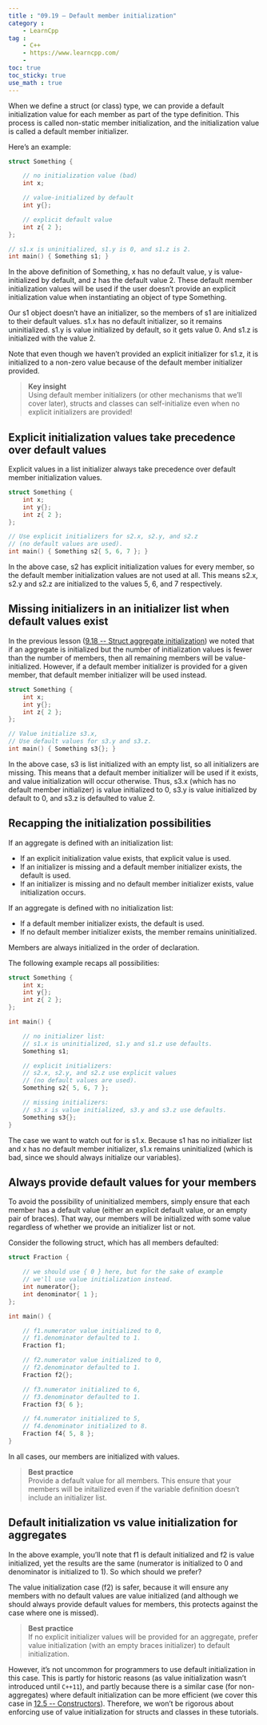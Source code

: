 ```yaml
---
title : "09.19 — Default member initialization"
category :
    - LearnCpp
tag : 
    - C++
    - https://www.learncpp.com/
    - 
toc: true  
toc_sticky: true 
use_math : true
---
```




When we define a struct (or class) type, we can provide a default initialization value for each member as part of the type definition. This process is called non-static member initialization, and the initialization value is called a default member initializer.

Here’s an example:

```c++
struct Something {

    // no initialization value (bad)
    int x;

    // value-initialized by default
    int y{};

    // explicit default value
    int z{ 2 };
};

// s1.x is uninitialized, s1.y is 0, and s1.z is 2.
int main() { Something s1; }
```

In the above definition of Something, x has no default value, y is value-initialized by default, and z has the default value 2. These default member initialization values will be used if the user doesn’t provide an explicit initialization value when instantiating an object of type Something.

Our s1 object doesn’t have an initializer, so the members of s1 are initialized to their default values. s1.x has no default initializer, so it remains uninitialized. s1.y is value initialized by default, so it gets value 0. And s1.z is initialized with the value 2.

Note that even though we haven’t provided an explicit initializer for s1.z, it is initialized to a non-zero value because of the default member initializer provided.

>**Key insight**  
Using default member initializers (or other mechanisms that we’ll cover later), structs and classes can self-initialize even when no explicit initializers are provided!


## Explicit initialization values take precedence over default values

Explicit values in a list initializer always take precedence over default member initialization values.

```c++
struct Something {
    int x;
    int y{};
    int z{ 2 };
};

// Use explicit initializers for s2.x, s2.y, and s2.z 
// (no default values are used).
int main() { Something s2{ 5, 6, 7 }; }
```

In the above case, s2 has explicit initialization values for every member, so the default member initialization values are not used at all. This means s2.x, s2.y and s2.z are initialized to the values 5, 6, and 7 respectively.


## Missing initializers in an initializer list when default values exist

In the previous lesson ([9.18 -- Struct aggregate initialization](https://www.learncpp.com/cpp-tutorial/struct-aggregate-initialization/)) we noted that if an aggregate is initialized but the number of initialization values is fewer than the number of members, then all remaining members will be value-initialized. However, if a default member initializer is provided for a given member, that default member initializer will be used instead.

```c++
struct Something {
    int x;
    int y{};
    int z{ 2 };
};

// Value initialize s3.x, 
// Use default values for s3.y and s3.z.
int main() { Something s3{}; }
```

In the above case, s3 is list initialized with an empty list, so all initializers are missing. This means that a default member initializer will be used if it exists, and value initialization will occur otherwise. Thus, s3.x (which has no default member initializer) is value initialized to 0, s3.y is value initialized by default to 0, and s3.z is defaulted to value 2.


## Recapping the initialization possibilities

If an aggregate is defined with an initialization list:

- If an explicit initialization value exists, that explicit value is used.
- If an initializer is missing and a default member initializer exists, the default is used.
- If an initializer is missing and no default member initializer exists, value initialization occurs.

If an aggregate is defined with no initialization list:

- If a default member initializer exists, the default is used.
- If no default member initializer exists, the member remains uninitialized.

Members are always initialized in the order of declaration.

The following example recaps all possibilities:

```c++
struct Something {
    int x;
    int y{};
    int z{ 2 };
};

int main() {

    // no initializer list:
    // s1.x is uninitialized, s1.y and s1.z use defaults.
    Something s1;

    // explicit initializers:
    // s2.x, s2.y, and s2.z use explicit values
    // (no default values are used).
    Something s2{ 5, 6, 7 };

    // missing initializers:
    // s3.x is value initialized, s3.y and s3.z use defaults.
    Something s3{};
}
```

The case we want to watch out for is s1.x. Because s1 has no initializer list and x has no default member initializer, s1.x remains uninitialized (which is bad, since we should always initialize our variables).


## Always provide default values for your members

To avoid the possibility of uninitialized members, simply ensure that each member has a default value (either an explicit default value, or an empty pair of braces). That way, our members will be initialized with some value regardless of whether we provide an initializer list or not.

Consider the following struct, which has all members defaulted:

```c++
struct Fraction {

    // we should use { 0 } here, but for the sake of example 
    // we'll use value initialization instead.
    int numerator{};
    int denominator{ 1 };
};

int main() {

    // f1.numerator value initialized to 0,
    // f1.denominator defaulted to 1.
    Fraction f1;

    // f2.numerator value initialized to 0,
    // f2.denominator defaulted to 1.
    Fraction f2{};

    // f3.numerator initialized to 6,
    // f3.denominator defaulted to 1.
    Fraction f3{ 6 };

    // f4.numerator initialized to 5,
    // f4.denominator initialized to 8.
    Fraction f4{ 5, 8 };
}
```

In all cases, our members are initialized with values.

>**Best practice**  
Provide a default value for all members. This ensure that your members will be initailized even if the variable definition doesn’t include an initializer list.


## Default initialization vs value initialization for aggregates

In the above example, you’ll note that f1 is default initialized and f2 is value initialized, yet the results are the same (numerator is initialized to 0 and denominator is initialized to 1). So which should we prefer?

The value initialization case (f2) is safer, because it will ensure any members with no default values are value initialized (and although we should always provide default values for members, this protects against the case where one is missed).

>**Best practice**  
If no explicit initializer values will be provided for an aggregate, prefer value initialization (with an empty braces initializer) to default initialization.

However, it’s not uncommon for programmers to use default initialization in this case. This is partly for historic reasons (as value initialization wasn’t introduced until `C++11`), and partly because there is a similar case (for non-aggregates) where default initialization can be more efficient (we cover this case in [12.5 -- Constructors](https://www.learncpp.com/cpp-tutorial/constructors/)). Therefore, we won’t be rigorous about enforcing use of value initialization for structs and classes in these tutorials.